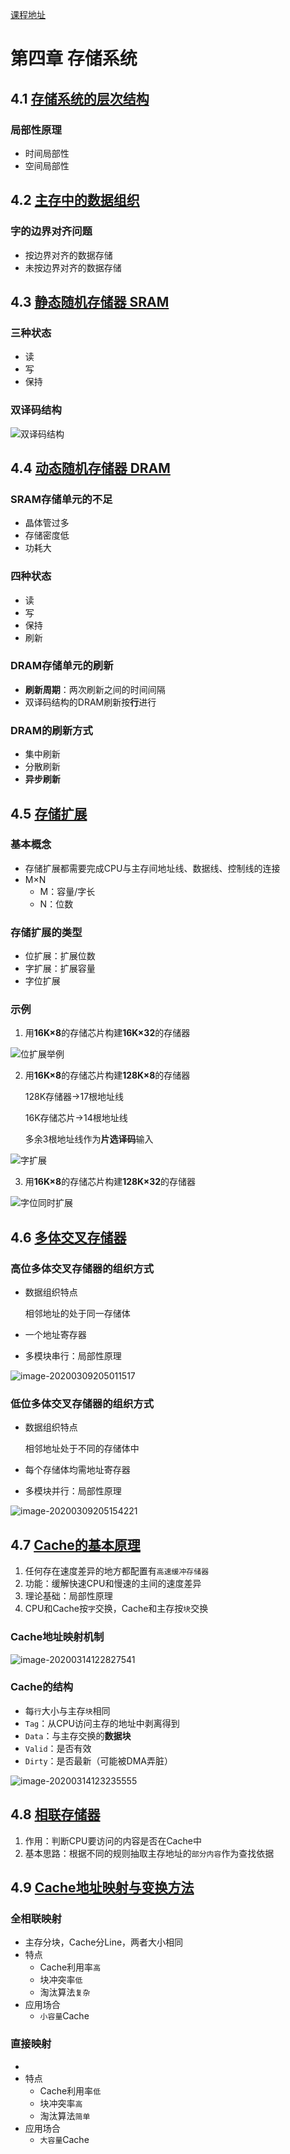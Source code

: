 [课程地址](https://www.icourse163.org/course/HUST-1003159001?tid=1206776230)

<h1 style="border-bottom:none">第四章 存储系统</h1>

## 4.1 [存储系统的层次结构](https://www.icourse163.org/learn/HUST-1003159001?tid=1206776230#/learn/content?type=detail&id=1211610884&sm=1)

### 局部性原理

- 时间局部性
- 空间局部性

## 4.2 [主存中的数据组织](https://www.icourse163.org/learn/HUST-1003159001?tid=1206776230#/learn/content?type=detail&id=1211610885&sm=1)

### 字的边界对齐问题

- 按边界对齐的数据存储
- 未按边界对齐的数据存储

## 4.3 [静态随机存储器 SRAM](https://www.icourse163.org/learn/HUST-1003159001?tid=1206776230#/learn/content?type=detail&id=1211610886&sm=1)

### 三种状态

- 读
- 写
- 保持

### 双译码结构

![双译码结构](image-20200309183316607.png)

## 4.4 [动态随机存储器 DRAM](https://www.icourse163.org/learn/HUST-1003159001?tid=1206776230#/learn/content?type=detail&id=1211610887&sm=1)

### SRAM存储单元的不足

- 晶体管过多
- 存储密度低
- 功耗大

### 四种状态

- 读
- 写
- 保持
- 刷新

### DRAM存储单元的刷新

- **刷新周期**：两次刷新之间的时间间隔
- 双译码结构的DRAM刷新按**行**进行

### DRAM的刷新方式

- 集中刷新
- 分散刷新
- **异步刷新**

## 4.5 [存储扩展](https://www.icourse163.org/learn/HUST-1003159001?tid=1206776230#/learn/content?type=detail&id=1211610888&sm=1)

### 基本概念

- 存储扩展都需要完成CPU与主存间地址线、数据线、控制线的连接
- M×N
  - M：容量/字长
  - N：位数

### 存储扩展的类型

- 位扩展：扩展位数
- 字扩展：扩展容量
- 字位扩展

### 示例

1. 用**16K×8**的存储芯片构建**16K×32**的存储器

![位扩展举例](image-20200309202844676.png)

2. 用**16K×8**的存储芯片构建**128K×8**的存储器

   128K存储器->17根地址线

   16K存储芯片->14根地址线

   多余3根地址线作为**片选译码**输入

![字扩展](image-20200309203429806.png)

3. 用**16K×8**的存储芯片构建**128K×32**的存储器

![字位同时扩展](image-20200309203553021.png)

## 4.6 [多体交叉存储器](https://www.icourse163.org/learn/HUST-1003159001?tid=1206776230#/learn/content?type=detail&id=1211610890&sm=1)

### 高位多体交叉存储器的组织方式

- 数据组织特点

  相邻地址的处于同一存储体

- 一个地址寄存器
- 多模块串行：局部性原理

![image-20200309205011517](image-20200309205011517.png)

### 低位多体交叉存储器的组织方式

- 数据组织特点

  相邻地址处于不同的存储体中

- 每个存储体均需地址寄存器

- 多模块并行：局部性原理

![image-20200309205154221](image-20200309205154221.png)

## 4.7 [Cache的基本原理](https://www.icourse163.org/learn/HUST-1003159001?tid=1206776230#/learn/content?type=detail&id=1211610891&cid=1214401739&replay=true)

1. 任何存在速度差异的地方都配置有`高速缓冲存储器`
2. 功能：缓解快速CPU和慢速的主间的速度差异
3. 理论基础：局部性原理
4. CPU和Cache按`字`交换，Cache和主存按`块`交换

### Cache地址映射机制

![image-20200314122827541](image-20200314122827541.png)

### Cache的结构

- 每`行`大小与主存`块`相同
- `Tag`：从CPU访问主存的地址中剥离得到
- `Data`：与主存交换的**数据块**
- `Valid`：是否有效
- `Dirty`：是否最新（可能被DMA弄脏）

![image-20200314123235555](image-20200314123235555.png)

## 4.8 [相联存储器](https://www.icourse163.org/learn/HUST-1003159001?tid=1206776230#/learn/content?type=detail&id=1211610892&cid=1214401742&replay=true)

1. 作用：判断CPU要访问的内容是否在Cache中
2. 基本思路：根据不同的规则抽取主存地址的`部分内容`作为查找依据

## 4.9 [Cache地址映射与变换方法](https://www.icourse163.org/learn/HUST-1003159001?tid=1206776230#/learn/content?type=detail&id=1211610893&cid=1214401745&replay=true)

### 全相联映射

- 主存分块，Cache分Line，两者大小相同
- 特点
  - Cache利用率`高`
  - 块冲突率`低`
  - 淘汰算法`复杂`
- 应用场合
  - `小容量`Cache

### 直接映射

- 
- 特点
  - Cache利用率`低`
  - 块冲突率`高`
  - 淘汰算法`简单`
- 应用场合
  - `大容量`Cache